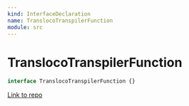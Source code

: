```yaml
---
kind: InterfaceDeclaration
name: TranslocoTranspilerFunction
module: src
---
```


# TranslocoTranspilerFunction

```ts
interface TranslocoTranspilerFunction {}
```

[Link to repo](https://github.com/ngneat/transloco/blob/master/projects/ngneat/transloco/src/lib/transloco.transpiler.ts#L89-L91)

